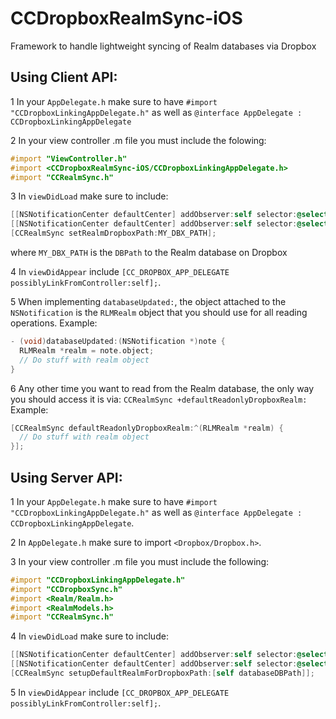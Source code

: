 CCDropboxRealmSync-iOS
======================

Framework to handle lightweight syncing of Realm databases via Dropbox

## Using Client API:

1 In your `AppDelegate.h` make sure to have `#import "CCDropboxLinkingAppDelegate.h"` as well as `@interface AppDelegate : CCDropboxLinkingAppDelegate`

2 In your view controller .m file you must include the folowing:
```objectivec
#import "ViewController.h"
#import <CCDropboxRealmSync-iOS/CCDropboxLinkingAppDelegate.h>
#import "CCRealmSync.h"
```
3 In `viewDidLoad` make sure to include:
```objectivec
[[NSNotificationCenter defaultCenter] addObserver:self selector:@selector(databaseUpdated:) name:CC_NEW_REALM_NOTIFICATION object:nil]; // Sign up for notifications for the Realm Database
[[NSNotificationCenter defaultCenter] addObserver:self selector:@selector(reloadUIBecauseDropboxIsLinkedNow) name:CC_DROPBOX_LINK_NOTIFICATION object:nil];
[CCRealmSync setRealmDropboxPath:MY_DBX_PATH];
```
where `MY_DBX_PATH` is the `DBPath` to the Realm database on Dropbox

4 In `viewDidAppear` include `[CC_DROPBOX_APP_DELEGATE possiblyLinkFromController:self];`.

5 When implementing `databaseUpdated:`, the object attached to the `NSNotification` is the `RLMRealm` object that you should use for all reading operations. Example:
```objectivec
- (void)databaseUpdated:(NSNotification *)note {
  RLMRealm *realm = note.object; 
  // Do stuff with realm object
}
```

6 Any other time you want to read from the Realm database, the only way you should access it is via: `CCRealmSync +defaultReadonlyDropboxRealm:` Example:
```objectivec
[CCRealmSync defaultReadonlyDropboxRealm:^(RLMRealm *realm) {
  // Do stuff with realm object
}];
```
## Using Server API:

1 In your `AppDelegate.h` make sure to have `#import "CCDropboxLinkingAppDelegate.h"` as well as `@interface AppDelegate : CCDropboxLinkingAppDelegate`.

2 In `AppDelegate.h` make sure to import `<Dropbox/Dropbox.h>`.

3 In your view controller .m file you must include the following:
```objectivec
#import "CCDropboxLinkingAppDelegate.h"
#import "CCDropboxSync.h"
#import <Realm/Realm.h>
#import <RealmModels.h>
#import "CCRealmSync.h"
```

4 In `viewDidLoad` make sure to include:
```objectivec
[[NSNotificationCenter defaultCenter] addObserver:self selector:@selector(dropboxLinked:) name:CC_DROPBOX_LINK_NOTIFICATION object:nil];
[[NSNotificationCenter defaultCenter] addObserver:self selector:@selector(startDatabaseOperations) name:CC_REALM_SETUP_NOTIFICATION object:nil];
[CCRealmSync setupDefaultRealmForDropboxPath:[self databaseDBPath]];
```

5 In `viewDidAppear` include `[CC_DROPBOX_APP_DELEGATE possiblyLinkFromController:self];`.

